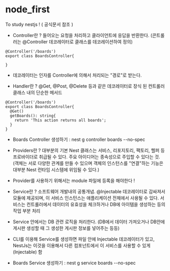 # node_first
To study nestjs ! ( 공식문서 참조 )

- Controller란 ? 들어오는 요청을 처리하고 클라이언트에 응답을 반환한다.
(콘트롤러는 @Controller 데코레이터로 클래스를 데코레이션하여 정의)

```
@Controller('/boards')
export class BoardsController{

}
```

- 데코레이터는 인자를 Controller에 의해서 처리되는 "경로"로 받는다.

- Handler란 ? @Get, @Post, @Delete 등과 같은 데코레이터로 장식 된
컨트롤러 클래스 내의 단순한 메서드

```
@Controller('/boards')
export class BoardsController{
  @Get()
  getBoards(): string{
    return 'This action returns all boards';
  }
}
```

- Boards Controller 생성하기 : nest g controller boards --no-spec

- Providers란 ? 대부분의 기본 Nest 클래스는 서비스, 리포지토리, 팩토리, 헬퍼 등
프로바이더로 취급될 수 있다. 주요 아이디어는 종속성으로 주입할 수 있다는 것.
(객체는 서로 다양한 관계를 만들 수 있으며 객체의 인스턴스를 "연결"하는 기능은
대부분 Nest 런타임 시스템에 위임될 수 있다.)

- Provider를 사용하기 위해서는 module 파일에 등록을 해야한다 !

- Service란 ? 소프트웨어 개발내의 공통개념. @Injectable 데코레이터로 감싸져서
모듈에 제공되며, 이 서비스 인스턴스는 애플리케이션 전체에서 사용될 수 있다. 
서비스는 컨트롤러에서 데이터의 유효성을 체크하거나 DB에 아이템을 생성하는 등의 
작업 부분 처리

- Service 안에서는 DB 관련 로직을 처리한다. (DB에서 데이터 가져오거나
DB안에 게시판 생성할 때 그 생성한 게시판 정보를 넣어주는 등등)

- CLI를 이용해 Service를 생성하면 파일 안에 Injectable 데코레이터가 있고, 
NestJs는 이것을 이용해서 다른 컴포넌트에서 이 서비스를 사용할 수 있게(Injectable) 함

- Boards Service 생성하기 : nest g service boards --no-spec